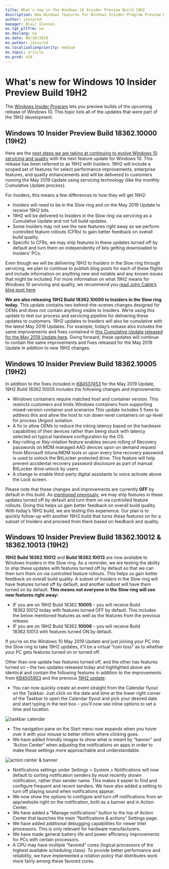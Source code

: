 ```yaml
---
title: What's new in the Windows 10 Insider Preview Build 19H2
description: New Windows features for Windows Insider Program Preview Builds
author: jessyrod
manager: Blair Glennon
ms.tgt_pltfrm: na
ms.devlang: na
ms.date: 08/20/2019
ms.author: jessyrod
ms.localizationpriority: medium
ms.topic: article
ms.prod: w10
---
```


# What's new for Windows 10 Insider Preview Build 19H2
The [Windows Insider Program](https://insider.windows.com/) lets you preview builds of the upcoming release of Windows 10. This topic lists all of the updates that were part of the 19H2 development.

## Windows 10 Insider Preview Build 18362.10000 (19H2)
Here are the [next steps we are taking at continuing to evolve Windows 10 servicing and quality](https://blogs.windows.com/windowsexperience/2019/07/01/evolving-windows-10-servicing-and-quality-the-next-steps/#oPHCjv4ShO8LVgP7.97) with the next feature update for Windows 10. This release has been referred to as 19H2 with Insiders. 19H2 will include a scoped set of features for select performance improvements, enterprise features, and quality enhancements and will be delivered to customers running the May 2019 Update using servicing technology (like the monthly Cumulative Update process).

For Insiders, this means a few differences to how they will get 19H2:

* Insiders will need to be in the Slow ring and on the May 2019 Update to receive 19H2 bits.
* 19H2 will be delivered to Insiders in the Slow ring via servicing as a Cumulative Update and not full build updates.
* Some Insiders may not see the new features right away as we perform controlled feature rollouts (CFRs) to gain better feedback on overall build quality.
* Specific to CFRs, we may ship features in these updates turned off by default and turn them on independently of bits getting downloaded to Insiders’ PCs.

Even though we will be delivering 19H2 to Insiders in the Slow ring through servicing, we plan to continue to publish blog posts for each of these flights and include information on anything new and notable and any known issues that might be included. For more information on what 19H2 means for Windows 10 servicing and quality, we recommend you [read John Cable’s blog post here](https://blogs.windows.com/windowsexperience/2019/07/01/evolving-windows-10-servicing-and-quality-the-next-steps/#Ms17JKuYz2Di52l2.97).

__We are also releasing 19H2 Build 18362.10000 to Insiders in the Slow ring today.__ This update contains two behind-the-scenes changes designed for OEMs and does not contain anything visible to Insiders. We’re using this update to test our process and servicing pipeline for delivering these updates to customers. 19H2 updates to Insiders will also be cumulative with the latest May 2019 Updates. For example, today’s release also includes the same improvements and fixes contained in [this Cumulative Update released for the May 2019 Update here](https://support.microsoft.com/en-us/help/4501375/windows-10-update-kb4501375). Going forward, these updates will continue to contain the same improvements and fixes released for the May 2019 Update in addition to new 19H2 changes.

## Windows 10 Insider Preview Build 18362.10005 (19H2)

In addition to the fixes included in [KB4507453](https://support.microsoft.com/en-us/help/4507453/windows-10-update-kb4507453) for the May 2019 Update, 19H2 Build 18362.10005 includes the following changes and improvements:

* Windows containers require matched host and container version. This restricts customers and limits Windows containers from supporting mixed-version container pod scenarios This update includes 5 fixes to address this and allow the host to run down-level containers on up-level for process (Argon) isolation.
* A fix to allow OEMs to reduce the inking latency based on the hardware capabilities of their devices rather than being stuck with latency selected on typical hardware configuration by the OS.
* Key-rolling or Key-rotation feature enables secure rolling of Recovery passwords on MDM managed AAD devices upon on demand request from Microsoft Intune/MDM tools or upon every time recovery password is used to unlock the BitLocker protected drive. This feature will help prevent accidental recovery password disclosure as part of manual BitLocker drive unlock by users.
* A change to enable third-party digital assistants to voice activate above the Lock screen.

Please note that these changes and improvements are currently __OFF__ by default in this build. As [mentioned previously](https://blogs.windows.com/windowsexperience/2019/07/01/announcing-windows-10-insider-preview-build-18362-10000-19h2/#x7xIYUv4sjtEGLXE.97), we may ship features in these updates turned off by default and turn them on via controlled feature rollouts. Doing this helps us gain better feedback on overall build quality. With today’s 19H2 build, we are testing this experience. Our plan is to quickly follow-up with another 19H2 build that turns these features on for a subset of Insiders and proceed from there based on feedback and quality.

## Windows 10 Insider Preview Build 18362.10012 & 18362.10013 (19H2)

__19H2 Build 18362.10012__ and __Build 18362.10013__ are now available to Windows Insiders in the Slow ring. As a reminder, we are testing the ability to ship these updates with features turned off by default so that we can then turn them on via controlled feature rollouts. This helps us gain better feedback on overall build quality. A subset of Insiders in the Slow ring will have features turned off by default, and another subset will have them turned on by default. __This means not everyone in the Slow ring will see new features right away:__

* IF you are on 19H2 Build 18362.__10005__ – you will receive Build 18362.10012 today with features turned OFF by default. This includes the below mentioned features as well as the features from the previous release.
* IF you are on 19H2 Build 18362.__10006__ – you will receive Build 18362.10013 with features turned ON by default.


If you’re on the Windows 10 May 2019 Update and just joining your PC into the Slow ring to take 19H2 updates, it’ll be a virtual “coin toss” as to whether your PC gets features turned on or turned off.

Other than one update has features turned off, and the other has features turned on – the two updates released today and highlighted above are identical and contain the following features in addition to the improvements from [KB4505903](https://support.microsoft.com/en-us/help/4505903/windows-10-update-kb4505903) and the previous [19H2 update](https://blogs.windows.com/windowsexperience/2019/07/15/announcing-windows-10-insider-preview-build-18362-10005-19h2/#HVsQAakbRWhzSJev.97):

* You can now quickly create an event straight from the Calendar flyout on the Taskbar. Just click on the date and time at the lower right corner of the Taskbar to open the Calendar flyout and pick your desired date and start typing in the text box – you’ll now see inline options to set a time and location.

![taskbar calendar](/wip/at-home/images/19H2ACB.png)

* The navigation pane on the Start menu now expands when you hover over it with your mouse to better inform where clicking goes.
* We have added friendly images to show what is meant by “banner” and “Action Center” when adjusting the notifications on apps in order to make these settings more approachable and understandable.

![action center & banner](/wip/at-home/images/19H2TBC.png)

* Notifications settings under Settings > System > Notifications will now default to sorting notification senders by most recently shown notification, rather than sender name. This makes it easier to find and configure frequent and recent senders. We have also added a setting to turn off playing sound when notifications appear.
* We now show the options to configure and turn off notifications from an app/website right on the notification, both as a banner and in Action Center.
* We have added a “Manage notifications” button to the top of Action Center that launches the main “Notifications & actions” Settings page.
* We have added additional debugging capabilities for newer Intel processors. This is only relevant for hardware manufacturers.
* We have made general battery life and power efficiency improvements for PCs with certain processors.
* A CPU may have multiple “favored” cores (logical processors of the highest available scheduling class). To provide better performance and reliability, we have implemented a rotation policy that distributes work more fairly among these favored cores.
